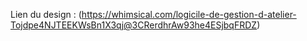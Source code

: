 Lien du design : (https://whimsical.com/logicile-de-gestion-d-atelier-Tojdpe4NJTEEKWsBn1X3qj@3CRerdhrAw93he4ESjbqFRDZ)